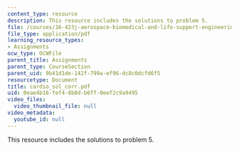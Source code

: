 ```yaml
---
content_type: resource
description: This resource includes the solutions to problem 5.
file: /courses/16-423j-aerospace-biomedical-and-life-support-engineering-spring-2006/0eae4b16fef48b8db6ff0eef2c9a9495_cardio_sol_corr.pdf
file_type: application/pdf
learning_resource_types:
- Assignments
ocw_type: OCWFile
parent_title: Assignments
parent_type: CourseSection
parent_uid: 9b41d1de-142f-799a-ef96-dc8c0dcfd6f5
resourcetype: Document
title: cardio_sol_corr.pdf
uid: 0eae4b16-fef4-8b8d-b6ff-0eef2c9a9495
video_files:
  video_thumbnail_file: null
video_metadata:
  youtube_id: null
---
```

This resource includes the solutions to problem 5.